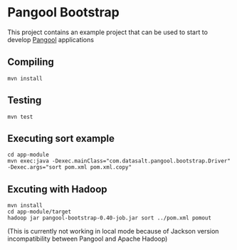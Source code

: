 # Pangool Bootstrap

This project contains an example project that can be used to start
to develop [Pangool](http://pangool.net) applications

## Compiling
```
mvn install
```

## Testing
```
mvn test
```

## Executing sort example
```
cd app-module
mvn exec:java -Dexec.mainClass="com.datasalt.pangool.bootstrap.Driver" -Dexec.args="sort pom.xml pom.xml.copy"
```

## Excuting with Hadoop
```
mvn install
cd app-module/target
hadoop jar pangool-bootstrap-0.40-job.jar sort ../pom.xml pomout
```

(This is currently not working in local mode because of Jackson version incompatibility
between Pangool and Apache Hadoop)


